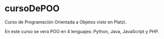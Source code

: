 # cursoDePOO

Curso de Programación Orientada a Objetos visto en Platzi.

En este curso se vera POO en 4 lenguajes: Python, Java, JavaScript y PHP.
